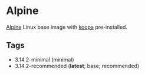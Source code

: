 # Alpine

[Alpine][] Linux base image with [koopa][] pre-installed.

## Tags

- 3.14.2-minimal (minimal)
- 3.14.2-recommended (**latest**; base; recommended)

[alpine]: https://alpinelinux.org/
[koopa]: https://koopa.acidgenomics.com/

